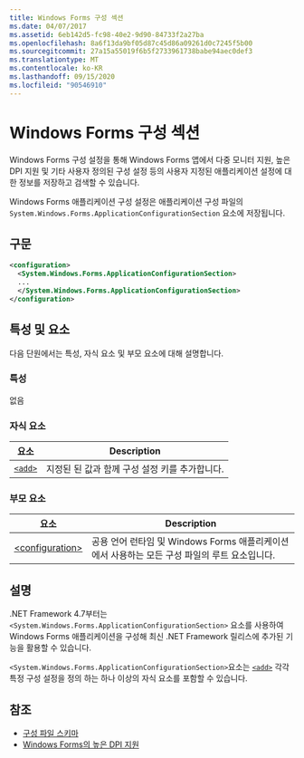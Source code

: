 ```yaml
---
title: Windows Forms 구성 섹션
ms.date: 04/07/2017
ms.assetid: 6eb142d5-fc98-40e2-9d90-84733f2a27ba
ms.openlocfilehash: 8a6f13da9bf05d87c45d86a09261d0c7245f5b00
ms.sourcegitcommit: 27a15a55019f6b5f2733961738babe94aec0def3
ms.translationtype: MT
ms.contentlocale: ko-KR
ms.lasthandoff: 09/15/2020
ms.locfileid: "90546910"
---
```

# <a name="windows-forms-configuration-section"></a>Windows Forms 구성 섹션
Windows Forms 구성 설정을 통해 Windows Forms 앱에서 다중 모니터 지원, 높은 DPI 지원 및 기타 사용자 정의된 구성 설정 등의 사용자 지정된 애플리케이션 설정에 대한 정보를 저장하고 검색할 수 있습니다.

Windows Forms 애플리케이션 구성 설정은 애플리케이션 구성 파일의 `System.Windows.Forms.ApplicationConfigurationSection` 요소에 저장됩니다.

## <a name="syntax"></a>구문

```xml
<configuration>
  <System.Windows.Forms.ApplicationConfigurationSection>
  ...
  </System.Windows.Forms.ApplicationConfigurationSection>
</configuration>
```

## <a name="attributes-and-elements"></a>특성 및 요소

다음 단원에서는 특성, 자식 요소 및 부모 요소에 대해 설명합니다.

### <a name="attributes"></a>특성

없음

### <a name="child-elements"></a>자식 요소

요소  |Description |
---------|---------|
[`<add>`](windows-forms-add-configuration-element.md) | 지정된 된 값과 함께 구성 설정 키를 추가합니다. |

### <a name="parent-elements"></a>부모 요소

요소  |Description |
---------|---------|
[\<configuration>](../configuration-element.md) | 공용 언어 런타임 및 Windows Forms 애플리케이션에서 사용하는 모든 구성 파일의 루트 요소입니다. |

## <a name="remarks"></a>설명

.NET Framework 4.7부터는 `<System.Windows.Forms.ApplicationConfigurationSection>` 요소를 사용하여 Windows Forms 애플리케이션을 구성해 최신 .NET Framework 릴리스에 추가된 기능을 활용할 수 있습니다.

`<System.Windows.Forms.ApplicationConfigurationSection>`요소는 [`<add>`](windows-forms-add-configuration-element.md) 각각 특정 구성 설정을 정의 하는 하나 이상의 자식 요소를 포함할 수 있습니다.

## <a name="see-also"></a>참조

- [구성 파일 스키마](../index.md)
- [Windows Forms의 높은 DPI 지원](/dotnet/desktop/winforms/high-dpi-support-in-windows-forms)
